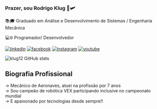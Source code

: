 
### Prazer, sou Rodrigo Klug 💺🛩️
<p>📚🎓 Graduado em Análise e Desenvolvimento de Sistemas / Engenharia Mecânica</p>
<p>💻🌐 Programador/ Desenvolvedor</p>

[![linkedin](https://img.shields.io/badge/LinkedIn-0077B5?style=for-the-badge&logo=linkedin&logoColor=white)](https://www.linkedin.com/in/rodrigo-klug/)
[![facebook](https://img.shields.io/badge/Facebook-1877F2?style=for-the-badge&logo=facebook&logoColor=white)](https://www.facebook.com/rodrigo.klug.9/)
[![instagram](https://img.shields.io/badge/Instagram-E4405F?style=for-the-badge&logo=instagram&logoColor=white)](https://www.instagram.com/rodrigo.klug1/)
[![youtube](https://img.shields.io/badge/YouTube-FF0000?style=for-the-badge&logo=youtube&logoColor=white)](https://www.youtube.com/user/RodrigoKlug1)

![klug12 GitHub stats](https://github-readme-stats.vercel.app/api?username=klug12&show_icons=true&theme=merko)

## Biografia Profissional

<p> -> Mecânico de Aeronaves, atuei na profissão por 7 anos <br/> 
  -> Sou campeão de robótica VEX participando inclusive no campeonato mundial <br/>
  -> E apaixonado por tecnologias desde sempre!! </p>

